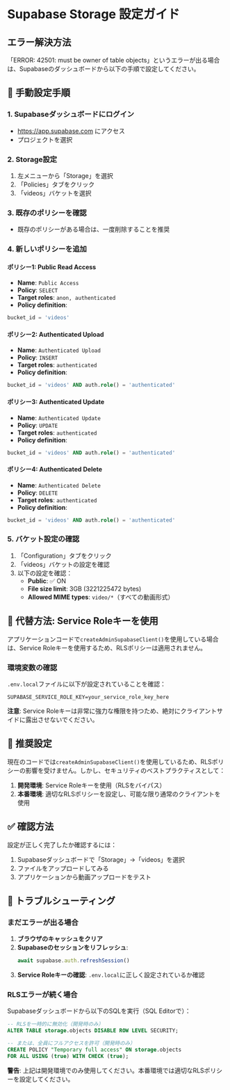 # Supabase Storage 設定ガイド

## エラー解決方法

「ERROR: 42501: must be owner of table objects」というエラーが出る場合は、Supabaseのダッシュボードから以下の手順で設定してください。

## 📝 手動設定手順

### 1. Supabaseダッシュボードにログイン
- https://app.supabase.com にアクセス
- プロジェクトを選択

### 2. Storage設定
1. 左メニューから「Storage」を選択
2. 「Policies」タブをクリック
3. 「videos」バケットを選択

### 3. 既存のポリシーを確認
- 既存のポリシーがある場合は、一度削除することを推奨

### 4. 新しいポリシーを追加

#### ポリシー1: Public Read Access
- **Name**: `Public Access`
- **Policy**: `SELECT`
- **Target roles**: `anon, authenticated`
- **Policy definition**:
```sql
bucket_id = 'videos'
```

#### ポリシー2: Authenticated Upload
- **Name**: `Authenticated Upload`
- **Policy**: `INSERT`
- **Target roles**: `authenticated`
- **Policy definition**:
```sql
bucket_id = 'videos' AND auth.role() = 'authenticated'
```

#### ポリシー3: Authenticated Update
- **Name**: `Authenticated Update`
- **Policy**: `UPDATE`
- **Target roles**: `authenticated`
- **Policy definition**:
```sql
bucket_id = 'videos' AND auth.role() = 'authenticated'
```

#### ポリシー4: Authenticated Delete
- **Name**: `Authenticated Delete`
- **Policy**: `DELETE`
- **Target roles**: `authenticated`
- **Policy definition**:
```sql
bucket_id = 'videos' AND auth.role() = 'authenticated'
```

### 5. バケット設定の確認
1. 「Configuration」タブをクリック
2. 「videos」バケットの設定を確認
3. 以下の設定を確認：
   - **Public**: ✅ ON
   - **File size limit**: 3GB (3221225472 bytes)
   - **Allowed MIME types**: `video/*`（すべての動画形式）

## 🔧 代替方法: Service Roleキーを使用

アプリケーションコードで`createAdminSupabaseClient()`を使用している場合は、Service Roleキーを使用するため、RLSポリシーは適用されません。

### 環境変数の確認
`.env.local`ファイルに以下が設定されていることを確認：
```
SUPABASE_SERVICE_ROLE_KEY=your_service_role_key_here
```

**注意**: Service Roleキーは非常に強力な権限を持つため、絶対にクライアントサイドに露出させないでください。

## 🎯 推奨設定

現在のコードでは`createAdminSupabaseClient()`を使用しているため、RLSポリシーの影響を受けません。しかし、セキュリティのベストプラクティスとして：

1. **開発環境**: Service Roleキーを使用（RLSをバイパス）
2. **本番環境**: 適切なRLSポリシーを設定し、可能な限り通常のクライアントを使用

## ✅ 確認方法

設定が正しく完了したか確認するには：

1. Supabaseダッシュボードで「Storage」→「videos」を選択
2. ファイルをアップロードしてみる
3. アプリケーションから動画アップロードをテスト

## 🚨 トラブルシューティング

### まだエラーが出る場合

1. **ブラウザのキャッシュをクリア**
2. **Supabaseのセッションをリフレッシュ**:
   ```javascript
   await supabase.auth.refreshSession()
   ```
3. **Service Roleキーの確認**: `.env.local`に正しく設定されているか確認

### RLSエラーが続く場合

Supabaseダッシュボードから以下のSQLを実行（SQL Editorで）：
```sql
-- RLSを一時的に無効化（開発時のみ）
ALTER TABLE storage.objects DISABLE ROW LEVEL SECURITY;

-- または、全員にフルアクセスを許可（開発時のみ）
CREATE POLICY "Temporary full access" ON storage.objects
FOR ALL USING (true) WITH CHECK (true);
```

**警告**: 上記は開発環境でのみ使用してください。本番環境では適切なRLSポリシーを設定してください。
